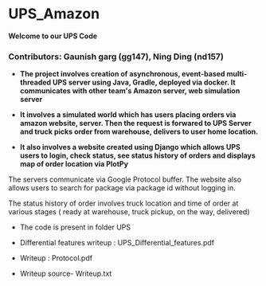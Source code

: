 # UPS_Amazon

**Welcome to our UPS Code**
### Contributors: Gaunish garg (gg147), Ning Ding (nd157)


* **The project involves creation of asynchronous, event-based multi-threaded UPS server using Java, Gradle, deployed via docker. It communicates with other team's Amazon server, web simulation server**

* **It involves a simulated world which has users placing orders via amazon website, server. Then the request is forwared to UPS Server and truck picks order from warehouse, delivers to user home location.**

* **It also involves a website created using Django which allows UPS users to login, check status, see status history of orders and displays map of order location via PlotPy** 

The servers communicate via Google Protocol buffer. The website also allows users to search for package via package id without logging in.

The status history of order involves truck location and time of order at various stages ( ready at warehouse, truck pickup, on the way, delivered)

* The code is present in folder UPS

* Differential features writeup : UPS_Differential_features.pdf

* Writeup : Protocol.pdf

* Writeup source- Writeup.txt
